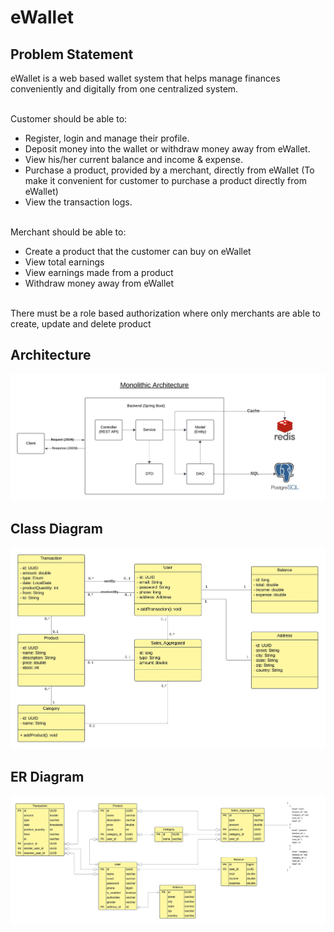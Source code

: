 # eWallet

## Problem Statement

eWallet is a web based wallet system that helps manage finances conveniently and digitally from one centralized system.

<br/>Customer should be able to:
* Register, login and manage their profile.
* Deposit money into the wallet or withdraw money away from  eWallet.
* View his/her current balance and income & expense.
* Purchase a product, provided by a merchant, directly from eWallet (To make it convenient for customer to purchase a product directly from eWallet)
* View the transaction logs.

<br/>Merchant should be able to:
* Create a product that the customer can buy on eWallet
* View total earnings
* View earnings made from a product
* Withdraw money away from eWallet

<br/>There must be a role based authorization where only merchants are able to create, update and delete product

## Architecture
![Architecture](https://github.com/sanjeevthapamiu/eWallet/blob/main/diagrams/Architecture.jpeg)

## Class Diagram
![Class Diagram](https://github.com/sanjeevthapamiu/eWallet/blob/main/diagrams/UML.jpeg)

## ER Diagram
![ER Diagram](https://github.com/sanjeevthapamiu/eWallet/blob/main/diagrams/ERD.jpeg)
